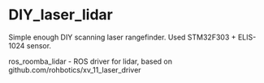 # DIY_laser_lidar
Simple enough DIY scanning laser rangefinder.
Used STM32F303 + ELIS-1024 sensor.


ros_roomba_lidar - ROS driver for lidar, based on github.com/rohbotics/xv_11_laser_driver

